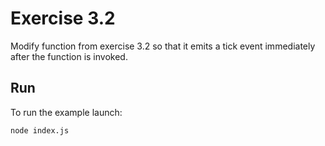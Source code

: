 # Exercise 3.2
Modify function from exercise 3.2 so that it emits a tick event immediately after the function is invoked.
## Run

To run the example launch:

```bash
node index.js
```
